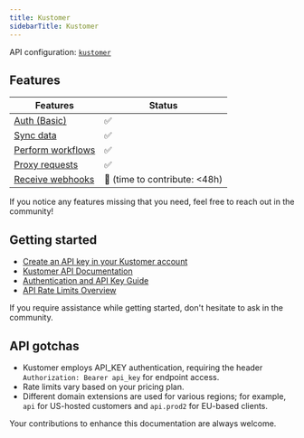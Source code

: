 ```yaml
---
title: Kustomer
sidebarTitle: Kustomer
---
```


API configuration: [`kustomer`](https://terapi.dev/providers.yaml)

## Features

| Features | Status |
| - | - |
| [Auth (Basic)](/integrate/guides/authorize-an-api) | ✅ |
| [Sync data](https://terapi.gitbook.io/terapi-api-explorer/integrate/guides/sync-data-from-an-api) | ✅ |
| [Perform workflows](https://terapi.gitbook.io/terapi-api-explorer/integrate/guides/perform-workflows-with-an-api) | ✅ |
| [Proxy requests](https://terapi.gitbook.io/terapi-api-explorer/integrate/guides/proxy-requests-to-an-api) | ✅ |
| [Receive webhooks](https://terapi.gitbook.io/terapi-api-explorer/integrate/guides/receive-webhooks-from-an-api) | 🚫 (time to contribute: &lt;48h) |

If you notice any features missing that you need, feel free to reach out in the community!

## Getting started

-   [Create an API key in your Kustomer account](https://par-yumaai-regan.kustomerapp.com/app/settings/api_keys)
-   [Kustomer API Documentation](https://developer.kustomer.com/)
-   [Authentication and API Key Guide](https://developer.kustomer.com/kustomer-api-docs/reference/authentication)
-   [API Rate Limits Overview](https://developer.kustomer.com/kustomer-api-docs/reference/rate-limiting)

If you require assistance while getting started, don't hesitate to ask in the community.

## API gotchas

- Kustomer employs API_KEY authentication, requiring the header `Authorization: Bearer api_key` for endpoint access.
- Rate limits vary based on your pricing plan.
- Different domain extensions are used for various regions; for example, `api` for US-hosted customers and `api.prod2` for EU-based clients.

Your contributions to enhance this documentation are always welcome.

